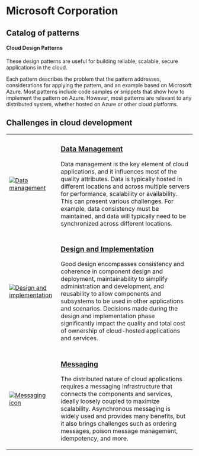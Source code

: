 # Microsoft Corporation

## Catalog of patterns

#### Cloud Design Patterns

These design patterns are useful for building reliable, scalable, secure applications in the cloud.

Each pattern describes the problem that the pattern addresses, considerations for applying the pattern, and an example based on Microsoft Azure. Most patterns include code samples or snippets that show how to implement the pattern on Azure. However, most patterns are relevant to any distributed system, whether hosted on Azure or other cloud platforms.

[](chrome-extension://pcmpcfapbekmbjjkdalcgopdkipoggdi/_generated_background_page.html#challenges-in-cloud-development)

## Challenges in cloud development

<table aria-label="Table 1" class="table table-sm"><tbody><tr><td aria-label="No value"><a href="https://learn.microsoft.com/en-us/azure/architecture/patterns/category/data-management"><img src="chrome-extension://pcmpcfapbekmbjjkdalcgopdkipoggdi/_generated_background_page.html_images/category/data-management.svg" alt="Data management" ></a></td><td><h3>
<a href="https://learn.microsoft.com/en-us/azure/architecture/patterns/category/data-management" >Data Management</a></h3><p>Data management is the key element of cloud applications, and it influences most of the quality attributes. Data is typically hosted in different locations and across multiple servers for performance, scalability or availability. This can present various challenges. For example, data consistency must be maintained, and data will typically need to be synchronized across different locations.</p></td></tr><tr><td aria-label="No value"><a href="https://learn.microsoft.com/en-us/azure/architecture/patterns/category/design-implementation" ><img src="chrome-extension://pcmpcfapbekmbjjkdalcgopdkipoggdi/_generated_background_page.html_images/category/design-implementation.svg" alt="Design and implementation" ></a></td><td><h3><a href="https://learn.microsoft.com/en-us/azure/architecture/patterns/category/design-implementation" >Design and Implementation</a></h3><p>Good design encompasses consistency and coherence in component design and deployment, maintainability to simplify administration and development, and reusability to allow components and subsystems to be used in other applications and scenarios. Decisions made during the design and implementation phase significantly impact the quality and total cost of ownership of cloud-hosted applications and services.</p></td></tr><tr><td aria-label="No value"><a href="https://learn.microsoft.com/en-us/azure/architecture/patterns/category/messaging" ><img src="chrome-extension://pcmpcfapbekmbjjkdalcgopdkipoggdi/_generated_background_page.html_images/category/messaging.svg" alt="Messaging icon" ></a></td><td><h3>
<a href="https://learn.microsoft.com/en-us/azure/architecture/patterns/category/messaging" >Messaging</a></h3><p>The distributed nature of cloud applications requires a messaging infrastructure that connects the components and services, ideally loosely coupled to maximize scalability. Asynchronous messaging is widely used and provides many benefits, but it also brings challenges such as ordering messages, poison message management, idempotency, and more.</p></td></tr></tbody></table>

[](chrome-extension://pcmpcfapbekmbjjkdalcgopdkipoggdi/_generated_background_page.html#catalog-of-patterns)
